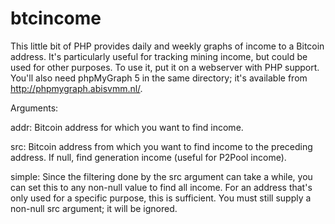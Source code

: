 btcincome
=========

This little bit of PHP provides daily and weekly graphs of income to a Bitcoin address.  It's particularly useful for tracking mining income, but could be used for other purposes.  To use it, put it on a webserver with PHP support.  You'll also need phpMyGraph 5 in the same directory; it's available from http://phpmygraph.abisvmm.nl/.

Arguments:

addr: Bitcoin address for which you want to find income.

src: Bitcoin address from which you want to find income to the preceding address.  If null, find generation income (useful for P2Pool income).
    
simple: Since the filtering done by the src argument can take a while, you can set this to any non-null value to find all income.  For an address that's only used for a specific purpose, this is sufficient.  You must still supply a non-null src argument; it will be ignored.
